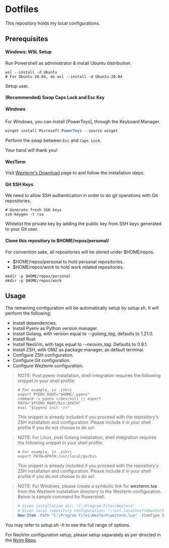 # Dotfiles

This repository holds my local configurations.

## Prerequisites

#### Windows: WSL Setup 

Run Powershell as administrator & install Ubuntu distribution.

```shell
wsl --install -d Ubuntu
# For Ubuntu 20.04, do wsl --install -d Ubuntu-20.04
```

Setup user.

#### (Recommended) Swap Caps Lock and Esc Key 

##### Windows

For Windows, you can install [PowerToys], through the Keyboard Manager.

```Powershell
winget install Microsoft.PowerToys --source winget
```

Perform the swap between `Esc` and `Caps Lock`.

Your hand will thank you!

#### WezTerm

Visit [Wezterm's Download](https://wezfurlong.org/wezterm/installation.html) page to and follow the installation steps.

#### Git SSH Keys

We need to allow SSH authentication in order to do git operations with Git repositories.

```shell
# Generate fresh SSH keys
ssh-keygen -t rsa
```

Whitelist the private key by adding the public key from SSH keys generated to your Git user.

#### Clone this repository to $HOME/repos/personal/

For convention sake, all repositories will be stored under $HOME/repos.

- $HOME/repos/personal to hold personal repositories.
- $HOME/repos/work to hold work related repositories.

```shell
mkdir -p $HOME/repos/personal 
mkdir -p $HOME/repos/work 
```

## Usage

The remaining configuration will be automatically setup by *setup.sh*. It will perform the following:

- Install dependencies.
- Install Pyenv as Python version manager.
- Install Golang, with version equal to *--golang_tag*, defaults to 1.21.0.
- Install Rust 
- Install NeoVim, with tags equal to *--neovim_tag*. Defaults to 0.9.1.
- Install ZSH, with OMZ as package manager, as default terminal.
- Configure ZSH configuration.
- Configure Git configuration.
- Configure Wezterm configuration.

> NOTE: Post pyenv installation, shell integration requires the following snippet in your shell profile:
> ```shell
> # For example, in .zshrc
> export PYENV_ROOT="$HOME/.pyenv"
> command -v pyenv >/dev/null || export PATH="$PYENV_ROOT/bin:$PATH"
> eval "$(pyenv init -)>"
> ```
> This snippet is already included if you proceed with the repository's ZSH installation and configuration. Please include it in your shell profile if you do not choose to do so!

> NOTE: For Linux, post Golang installation, shell integration requires the following snippet in your shell profile:
> ```shell
> # For example, in .zshrc
> export PATH=$PATH:/usr/local/go/bin
> ```
> This snippet is already included if you proceed with the repository's ZSH installation and configuration. Please include it in your shell profile if you do not choose to do so!

> NOTE: For Windows, please create a symbolic link for **wezterm.lua** from the Wezterm installation directory to the Wezterm configuration. Below is sample command for Powershell.
> ```Powershell
> # Given installation dir: "C:\Program Files\Wezterm"
> # Given local repository configuration: "\\wsl.localhost\Ubuntu\home\anthonyhalim\repos\personal\dotfiles"
> New-Item -Path "C:\Program Files\WezTerm\wezterm.lua" -ItemType SymbolicLink -Value "\\wsl.localhost\Ubuntu\home\anthonyhalim\repos\personal\dotfiles\wezterm\wezterm-wsl.lua"
> ```

You may refer to *setup.sh -h* to see the full range of options.

For NeoVim configuration setup, please setup separately as per directed in the [Nvim Repo](https://github.com/anthony-halim/nvim).

